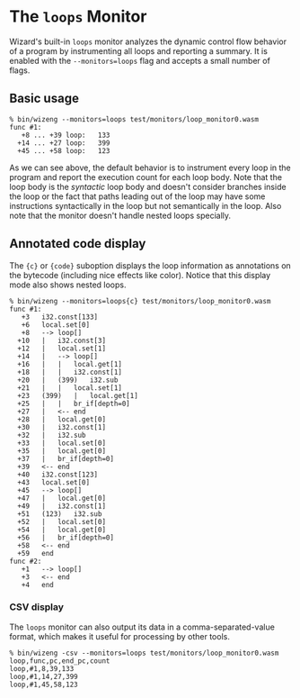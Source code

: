 # The `loops` Monitor

Wizard's built-in `loops` monitor analyzes the dynamic control flow behavior of a program by instrumenting all loops and reporting a summary.
It is enabled with the `--monitors=loops` flag and accepts a small number of flags.

## Basic usage

```
% bin/wizeng --monitors=loops test/monitors/loop_monitor0.wasm 
func #1:
   +8 ... +39 loop:   133
  +14 ... +27 loop:   399
  +45 ... +58 loop:   123
```

As we can see above, the default behavior is to instrument every loop in the program and report the execution count for each loop body.
Note that the loop body is the *syntactic* loop body and doesn't consider branches inside the loop or the fact that paths leading out of the loop may have some instructions syntactically in the loop but not semantically in the loop.
Also note that the monitor doesn't handle nested loops specially.

## Annotated code display

The `{c}` or `{code}` suboption displays the loop information as annotations on the bytecode (including nice effects like color).
Notice that this display mode also shows nested loops.

```
% bin/wizeng --monitors=loops{c} test/monitors/loop_monitor0.wasm 
func #1:
   +3	i32.const[133]
   +6	local.set[0]
   +8	-->	loop[]
  +10	|	i32.const[3]
  +12	|	local.set[1]
  +14	|	-->	loop[]
  +16	|	|	local.get[1]
  +18	|	|	i32.const[1]
  +20	|	(399)	i32.sub
  +21	|	|	local.set[1]
  +23	(399)	|	local.get[1]
  +25	|	|	br_if[depth=0]
  +27	|	<--	end
  +28	|	local.get[0]
  +30	|	i32.const[1]
  +32	|	i32.sub
  +33	|	local.set[0]
  +35	|	local.get[0]
  +37	|	br_if[depth=0]
  +39	<--	end
  +40	i32.const[123]
  +43	local.set[0]
  +45	-->	loop[]
  +47	|	local.get[0]
  +49	|	i32.const[1]
  +51	(123)	i32.sub
  +52	|	local.set[0]
  +54	|	local.get[0]
  +56	|	br_if[depth=0]
  +58	<--	end
  +59	end
func #2:
   +1	-->	loop[]
   +3	<--	end
   +4	end
```

### CSV display

The `loops` monitor can also output its data in a comma-separated-value format, which makes it useful for processing by other tools.

```
% bin/wizeng -csv --monitors=loops test/monitors/loop_monitor0.wasm 
loop,func,pc,end_pc,count
loop,#1,8,39,133
loop,#1,14,27,399
loop,#1,45,58,123
```
